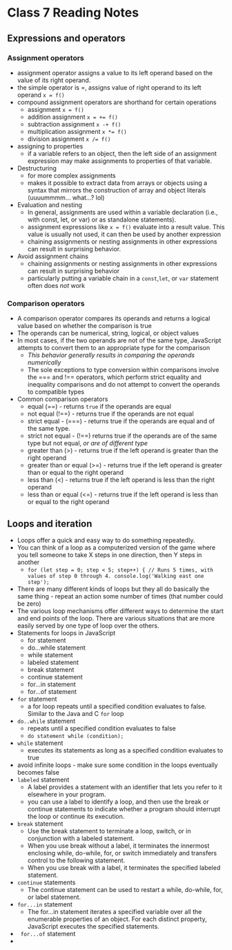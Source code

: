 # Class 7 Reading Notes

## Expressions and operators

### Assignment operators

- assignment operator assigns a value to its left operand based on the value of its right operand.
- the simple operator is =, assigns value of right operand to its left operand `x = f()`
- compound assignment operators are shorthand for certain operations
  - assignment `x = f()`
  - addition assignment `x = += f()`
  - subtraction assignment `x -+ f()`
  - multiplication assignment `x *= f()`
  - division assignment `x /= f()`
- assigning to properties
  - if a variable refers to an object, then the left side of an assignment expression may make assignments to properties of that variable.
- Destructuring
  - for more complex assignments
  - makes it possible to extract data from arrays or objects using a syntax that mirrors the construction of array and object literals (uuuummmm... what...? lol)
- Evaluation and nesting
  - In general, assignments are used within a variable declaration (i.e., with const, let, or var) or as standalone statements).
  - assignment expressions like `x = f()` evaluate into a result value. This value is usually not used, it can then be used by another expression
  - chaining assignments or nesting assignments in other expressions can result in surprising behavior.
- Avoid assignment chains
  - chaining assignments or nesting assignments in other expressions can result in surprising behavior
  - particularly putting a variable chain in a `const`,`let`, or `var` statement often does *not* work

### Comparison operators

- A comparison operator compares its operands and returns a logical value based on whether the comparison is true
- The operands can be numerical, string, logical, or object values
- In most cases, if the two operands are not of the same type, JavaScript attempts to convert them to an appropriate type for the comparison
  - *This behavior generally results in comparing the operands numerically*
  - The sole exceptions to type conversion within comparisons involve the === and !== operators, which perform strict equality and inequality comparisons and do not attempt to convert the operands to compatible types
- Common comparison operators
  - equal (==)  - returns  `true` if the operands are equal
  - not equal (!==) - returns true if the operands are not equal
  - strict equal - (===)  - returns true if the operands are equal and of the same type. 
  - strict not equal - (!==) returns true if the operands are of the same type but not equal, *or are of different type*
  - greater than (>) - returns true if the left operand is greater than the right operand
  - greater than or equal (>=)  - returns true if the left operand is greater than or equal to the right operand
  - less than (<) - returns true if the left operand is less than the right operand
  - less than or equal (<=) - returns true if the left operand is less than or equal to the right operand

## Loops and iteration

- Loops offer a quick and easy way to do something repeatedly.
- You can think of a loop as a computerized version of the game where you tell someone to take X steps in one direction, then Y steps in another
  - `for (let step = 0; step < 5; step++) {
  // Runs 5 times, with values of step 0 through 4.
  console.log('Walking east one step');`
- There are many different kinds of loops but they all do basically the same thing - repeat an action some number of times (that number could be zero)
- The various loop mechanisms offer different ways to determine the start and end points of the loop. There are various situations that are more easily served by one type of loop over the others.
- Statements for loops in JavaScript
  - for statement
  - do...while statement
  - while statement
  - labeled statement
  - break statement
  - continue statement
  - for...in statement
  - for...of statement 
- `for` statement
  - a for loop repeats until a specified condition evaluates to false. Similar to the Java and C `for` loop
- `do..while` statement
  - repeats until a specified condition evaluates to false
  - `do
  statement
while (condition);`
- `while` statement
  - executes its statements as long as a specified condition evaluates to true
- avoid infinite loops - make sure some condition in the loops eventually becomes false
- `labeled` statement
  - A label provides a statement with an identifier that lets you refer to it elsewhere in your program.
  -  you can use a label to identify a loop, and then use the break or continue statements to indicate whether a program should interrupt the loop or continue its execution.
- `break` statement
  - Use the break statement to terminate a loop, switch, or in conjunction with a labeled statement.
  - When you use break without a label, it terminates the innermost enclosing while, do-while, for, or switch immediately and transfers control to the following statement.
  - When you use break with a label, it terminates the specified labeled statement.
- `continue` statements
  - The continue statement can be used to restart a while, do-while, for, or label statement.
- `for...in` statement
  - The for...in statement iterates a specified variable over all the enumerable properties of an object. For each distinct property, JavaScript executes the specified statements.
- ` for...of` statement
- 